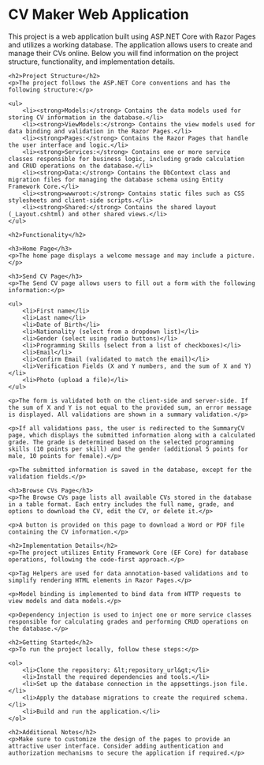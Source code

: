 <h1>CV Maker Web Application</h1>
    <p>
        This project is a web application built using ASP.NET Core with Razor Pages and utilizes a working database. The application allows users to create and manage their CVs online. Below you will find information on the project structure, functionality, and implementation details.
    </p>

    <h2>Project Structure</h2>
    <p>The project follows the ASP.NET Core conventions and has the following structure:</p>

    <ul>
        <li><strong>Models:</strong> Contains the data models used for storing CV information in the database.</li>
        <li><strong>ViewModels:</strong> Contains the view models used for data binding and validation in the Razor Pages.</li>
        <li><strong>Pages:</strong> Contains the Razor Pages that handle the user interface and logic.</li>
        <li><strong>Services:</strong> Contains one or more service classes responsible for business logic, including grade calculation and CRUD operations on the database.</li>
        <li><strong>Data:</strong> Contains the DbContext class and migration files for managing the database schema using Entity Framework Core.</li>
        <li><strong>wwwroot:</strong> Contains static files such as CSS stylesheets and client-side scripts.</li>
        <li><strong>Shared:</strong> Contains the shared layout (_Layout.cshtml) and other shared views.</li>
    </ul>

    <h2>Functionality</h2>

    <h3>Home Page</h3>
    <p>The home page displays a welcome message and may include a picture.</p>

    <h3>Send CV Page</h3>
    <p>The Send CV page allows users to fill out a form with the following information:</p>
    
    <ul>
        <li>First name</li>
        <li>Last name</li>
        <li>Date of Birth</li>
        <li>Nationality (select from a dropdown list)</li>
        <li>Gender (select using radio buttons)</li>
        <li>Programming Skills (select from a list of checkboxes)</li>
        <li>Email</li>
        <li>Confirm Email (validated to match the email)</li>
        <li>Verification Fields (X and Y numbers, and the sum of X and Y)</li>
        <li>Photo (upload a file)</li>
    </ul>

    <p>The form is validated both on the client-side and server-side. If the sum of X and Y is not equal to the provided sum, an error message is displayed. All validations are shown in a summary validation.</p>

    <p>If all validations pass, the user is redirected to the SummaryCV page, which displays the submitted information along with a calculated grade. The grade is determined based on the selected programming skills (10 points per skill) and the gender (additional 5 points for male, 10 points for female).</p>

    <p>The submitted information is saved in the database, except for the validation fields.</p>

    <h3>Browse CVs Page</h3>
    <p>The Browse CVs page lists all available CVs stored in the database in a table format. Each entry includes the full name, grade, and options to download the CV, edit the CV, or delete it.</p>

    <p>A button is provided on this page to download a Word or PDF file containing the CV information.</p>

    <h2>Implementation Details</h2>
    <p>The project utilizes Entity Framework Core (EF Core) for database operations, following the code-first approach.</p>

    <p>Tag Helpers are used for data annotation-based validations and to simplify rendering HTML elements in Razor Pages.</p>

    <p>Model binding is implemented to bind data from HTTP requests to view models and data models.</p>

    <p>Dependency injection is used to inject one or more service classes responsible for calculating grades and performing CRUD operations on the database.</p>

    <h2>Getting Started</h2>
    <p>To run the project locally, follow these steps:</p>

    <ol>
        <li>Clone the repository: &lt;repository_url&gt;</li>
        <li>Install the required dependencies and tools.</li>
        <li>Set up the database connection in the appsettings.json file.</li>
        <li>Apply the database migrations to create the required schema.</li>
        <li>Build and run the application.</li>
    </ol>

    <h2>Additional Notes</h2>
    <p>Make sure to customize the design of the pages to provide an attractive user interface. Consider adding authentication and authorization mechanisms to secure the application if required.</p>
